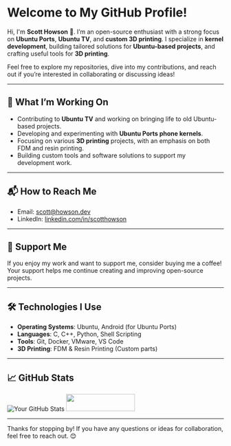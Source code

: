 # Welcome to My GitHub Profile!

Hi, I'm **Scott Howson** 👋. I’m an open-source enthusiast with a strong focus on **Ubuntu Ports**, **Ubuntu TV**, and **custom 3D printing**. I specialize in **kernel development**, building tailored solutions for **Ubuntu-based projects**, and crafting useful tools for **3D printing**. 

Feel free to explore my repositories, dive into my contributions, and reach out if you’re interested in collaborating or discussing ideas!

---

## 🚀 What I’m Working On

- Contributing to **Ubuntu TV** and working on bringing life to old Ubuntu-based projects.
- Developing and experimenting with **Ubuntu Ports phone kernels**.
- Focusing on various **3D printing** projects, with an emphasis on both FDM and resin printing.
- Building custom tools and software solutions to support my development work.

---

## 📬 How to Reach Me

- Email: [scott@howson.dev](mailto:scott@howson.dev)
- LinkedIn: [linkedin.com/in/scotthowson](https://linkedin.com/in/scotthowson)

---

## 💖 Support Me

If you enjoy my work and want to support me, consider buying me a coffee! Your support helps me continue creating and improving open-source projects.

<p align="center">

</p>

---

## 🛠️ Technologies I Use

- **Operating Systems**: Ubuntu, Android (for Ubuntu Ports)
- **Languages**: C, C++, Python, Shell Scripting
- **Tools**: Git, Docker, VMware, VS Code
- **3D Printing**: FDM & Resin Printing (Custom parts)

---

<p align="center">

  ## 📈 GitHub Stats

  ![Your GitHub Stats](https://github-readme-stats.vercel.app/api?username=scotthowson&show_icons=true&hide_title=true&count_private=true&hide=prs)
  <a href="https://www.buymeacoffee.com/scotthowson">
    <img src="https://cdn.buymeacoffee.com/buttons/v2/default-yellow.png" height="40" width="160" />
  </a>
</p>

---

Thanks for stopping by! If you have any questions or ideas for collaboration, feel free to reach out. 😊
